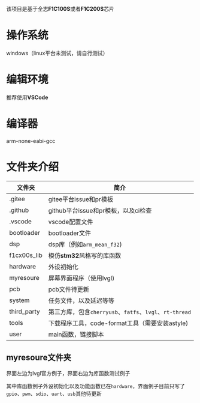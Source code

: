 该项目是基于全志**F1C100S**或者**F1C200S**芯片

# 操作系统

windows（linux平台未测试，请自行测试）

# 编辑环境

推荐使用**VSCode**

# 编译器

arm-none-eabi-gcc

# 文件夹介绍


| 文件夹      | 简介                                                    |
| ----------- | ------------------------------------------------------- |
| .gitee      | gitee平台issue和pr模板                                  |
| .github     | github平台issue和pr模板，以及ci检查                     |
| .vscode     | vscode配置文件                                          |
| bootloader  | bootloader文件                                          |
| dsp         | dsp库（例如`arm_mean_f32`)                              |
| f1cx00s_lib | 模仿**stm32**风格写的库函数                             |
| hardware    | 外设初始化                                              |
| myresoure   | 屏幕界面程序（使用lvgl)                                 |
| pcb         | pcb文件待更新                                           |
| system      | 任务文件，以及延迟等等                                  |
| third_party | 第三方库，包含`cherryusb`、`fatfs`、`lvgl`、`rt-thread` |
| tools       | 下载程序工具，code-format工具（需要安装astyle)          |
| user        | main函数，链接脚本                                      |

## myresoure文件夹

界面左边为lvgl官方例子，界面右边为库函数测试例子

其中库函数例子外设初始化以及功能函数已在`hardware`，界面例子目前只写了`gpio`、`pwm`、`sdio`、`uart`、`usb`其他待更新
